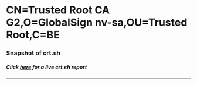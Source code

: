 # CN=Trusted Root CA G2,O=GlobalSign nv-sa,OU=Trusted Root,C=BE
### Snapshot of crt.sh
##### Click [here](https://crt.sh/?q=Serial_2C0548166D0C599607F92BFC55FF88AA43) for a live crt.sh report

---
